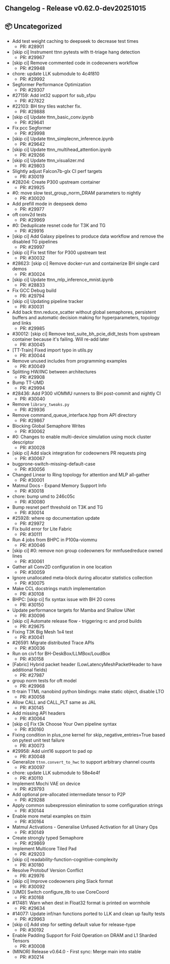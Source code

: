 ## Changelog - Release v0.62.0-dev20251015

## 📦 Uncategorized

- Add test weight caching to deepseek to decrease test times
   - PR: #28901
- [skip ci] Instrument ttnn pytests with tt-triage hang detection
   - PR: #29967
- [skip ci] Remove commented code in codeowners workflow
   - PR: #29948
- chore: update LLK submodule to 4c4f810
   - PR: #29992
- Segformer Performance Optimization
   - PR: #29307
- #27159: Add int32 support for sub_sfpu
   - PR: #27822
- #22103: BH tiny tiles watcher fix.
   - PR: #29888
- [skip ci] Update ttnn_basic_conv.ipynb
   - PR: #29641
- Fix pcc Segformer
   - PR: #29998
- [skip ci] Update ttnn_simplecnn_inference.ipynb
   - PR: #29642
- [skip ci] Update ttnn_multihead_attention.ipynb
   - PR: #29266
- [skip ci] Update ttnn_visualizer.md
   - PR: #29803
- Slightly adjust Falcon7b-glx CI perf targets
   - PR: #30019
- #28204: Create P300 upstream container
   - PR: #29925
- #0: move slow test_group_norm_DRAM parameters to nightly
   - PR: #30020
- Add prefill mode in deepseek demo
   - PR: #29977
- oft conv2d tests
   - PR: #29969
- #0: Deduplicate resnet code for T3K and TG
   - PR: #29916
- [skip ci] Add Galaxy pipelines to produce data workflow and remove the disabled TG pipelines
   - PR: #29997
- [skip ci] Fix test filter for P300 upstream test
   - PR: #30032
- #28623: [skip ci] Remove docker-run and containerize BH single card demos
   - PR: #30024
- [skip ci] Update ttnn_mlp_inference_mnist.ipynb
   - PR: #28833
- Fix GCC Debug build
   - PR: #29794
- [skip ci] Updating pipeline tracker 
   - PR: #30031
- Add back ttnn.reduce_scatter without global semaphores, persistent buffers and automatic decision making for hyperparameters, topology and links
   - PR: #29985
- #30012: [skip ci] Remove test_suite_bh_pcie_didt_tests from upstream container because it's failing. Will re-add later
   - PR: #30045
- [TT-Train] Fixed import typo in utils.py
   - PR: #30044
- Remove unused includes from programming examples
   - PR: #30049
- Splitting HW/INC between architectures
   - PR: #29908
- Bump TT-UMD
   - PR: #29994
- #28436: Add P300 vIOMMU runners to BH post-commit and nightly CI
   - PR: #30040
- Remove `library_tweaks.py`
   - PR: #29936
- Remove command_queue_interface.hpp from API directory
   - PR: #29867
- Blocking Global Semaphore Writes
   - PR: #30062
- #0: Changes to enable multi-device simulation using mock cluster descriptor
   - PR: #30028
- [skip ci] Add slack integration for codeowners PR requests ping
   - PR: #30067
- bugprone-switch-missing-default-case
   - PR: #30056
- Changed Linear to Ring topology for attention and MLP all-gather
   - PR: #30001
- Matmul Docs - Expand Memory Support Info
   - PR: #30018
- chore: bump umd to 246c05c
   - PR: #30080
- Bump resnet perf threshold on T3K and TG
   - PR: #30014
- #25928: where op documentation update
   - PR: #29972
- Fix build error for Lite Fabric
   - PR: #30111
- Run 4 jobs from BHPC in P100a-viommu
   - PR: #30046
- [skip ci] #0: remove non group codeowners for mmfusedreduce owned lines
   - PR: #30061
- Gather all Conv2D configuration in one location
   - PR: #30059
- Ignore unallocated meta-block during allocator statistics collection
   - PR: #30075
- Make CCL docstrings match implementation
   - PR: #30108
- BHPC: [skip ci] fix syntax issue with BH 20 cores
   - PR: #30150
- Update performance targets for Mamba and Shallow UNet
   - PR: #30096
- [skip ci] Automate release flow - triggering rc and prod builds
   - PR: #29675
- Fixing T3K Big Mesh 1x4 test
   - PR: #30041
- #26591: Migrate distributed Trace APIs
   - PR: #30036
- Run on civ1 for BH-DeskBox/LLMBox/LoudBox
   - PR: #30158
- [Fabric] Hybrid packet header (LowLatencyMeshPacketHeader to have additional fields)
   - PR: #27987
- group norm tests for oft model
   - PR: #29968
- tt-train TTML nanobind python bindings: make static object, disable LTO
   - PR: #30058
- Allow CALL and CALL_PLT same as JAL
   - PR: #30145
- Add missing API headers
   - PR: #30064
- [skip ci] Fix t3k Choose Your Own pipeline syntax
   - PR: #30160
- Fixing condition in plus_one kernel for skip_negative_entries=True based on pytest unit test failure
   - PR: #30073
- #29958: Add uint16 support to pad op
   - PR: #30048
- Generalize `ttnn.convert_to_hwc` to support arbitrary channel counts
   - PR: #30097
- chore: update LLK submodule to 58e4e4f
   - PR: #30110
- Implement Mochi VAE on device
   - PR: #29793
- Add optional pre-allocated intermediate tensor to P2P
   - PR: #29288
- Apply common subexpression elimination to some configuration strings
   - PR: #30144
- Enable more metal examples on ttsim
   - PR: #30164
- Matmul Activations - Generalise Unfused Activation for all Unary Ops
   - PR: #30149
- Create strongly typed Semaphore
   - PR: #29869
- Implement Multicore Tiled Pad
   - PR: #29203
- [skip ci] readability-function-cognitive-complexity
   - PR: #30180
- Resolve Protobuf Version Conflict
   - PR: #29976
- [skip ci] Improve codeowners ping Slack format
   - PR: #30092
- [UMD] Switch configure_tlb to use CoreCoord
   - PR: #30168
- #17481: Warn when dest in Float32 format is printed on wormhole
   - PR: #29634
- #14077: Update inf/nan functions ported to LLK and clean up faulty tests
   - PR: #29963
- [skip ci] Add step for setting default value for release-type
   - PR: #30192
- Enable Padding Support for Fold Operation on DRAM and L1 Sharded Tensors
   - PR: #30008
- (MINOR) Release v0.64.0 - First sync: Merge main into stable
   - PR: #30214
